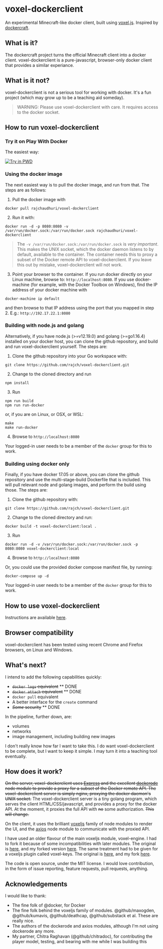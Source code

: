 # voxel-dockerclient
An experimental Minecraft-like docker client, built using [voxel.js](http://voxeljs.com/). Inspired by [dockercraft](https://github.com/docker/dockercraft).

## What is it?
The dockercraft project turns the official Minecraft client into a docker client. voxel-dockerclient is a pure-javascript, browser-only docker client that provides a similar experiance.

## What is it not?
voxel-dockerclient is not a serious tool for working with docker. It's a fun project (which may grow up to be a teaching aid someday).

> WARNING: Please use voxel-dockerclient with care.
> It requires access to the docker socket. 

## How to run voxel-dockerclient
### Try it on Play With Docker
The easiest way:

[![Try in PWD](https://raw.githubusercontent.com/play-with-docker/stacks/master/assets/images/button.png)](https://labs.play-with-docker.com/?stack=https://raw.githubusercontent.com/rajch/voxel-dockerclient/master/stack.yml)

### Using the docker image
The next easiest way is to pull the docker image, and run from that. The steps are as follows:

1. Pull the docker image with

  ```
  docker pull rajchaudhuri/voxel-dockerclient
  ```
  
2. Run it with:

  ```
  docker run -d -p 8080:8080 -v /var/run/docker.sock:/var/run/docker.sock rajchaudhuri/voxel-dockerclient
  ```

  > The  `-v /var/run/docker.sock:/var/run/docker.sock` is *very important*. 
  > This makes the UNIX socket, which the docker daemon listens to by default, available to the container.
  > The container needs this to proxy a subset of the Docker remote API to voxel-dockerclient.
  > If you leave this out by mistake, voxel-dockerclient will not work.

3. Point your browser to the container. If you run docker directly on your Linux machine, browse to: `http://localhost:8080`.
  If you use docker-machine (for example, with the Docker Toolbox on Windows), find the IP address of your docker machine with
  
  ```
  docker-machine ip default
  ```
  and then browse to that IP address using the port that you mapped in step 2. E.g.: `http://192.17.22.1:8080`

### Building with node.js and golang
Alternatively, if you have node.js (>=v12.19.0) and golang (>=go1.16.4) installed on your docker host, you can clone the github repository, and build and run voxel-dockerclient yourself. The steps are:

1. Clone the github repository into your Go workspace with:

  ```
  git clone https://github.com/rajch/voxel-dockerclient.git
  ```
2. Change to the cloned directory and run

  ```
  npm install
  ```
3. Run

  ```
  npm run build
  npm run run-docker
  ```
  or, if you are on Linux, or OSX, or WSL:
  ```
  make
  make run-docker
  ```
4. Browse to `http://localhost:8080`

Your logged-in user needs to be a member of the `docker` group for this to work.

### Building using docker only
Finally, if you have docker 17.05 or above, you can clone the github repository and use the multi-stage-build Dockerfile 
that is included. This will pull relevant node and golang images, and perform the build using those. The steps are:

1. Clone the github repository with:

```
git clone https://github.com/rajch/voxel-dockerclient.git
```
2. Change to the cloned directory and run:
```
docker build -t voxel-dockerclient:local .
```
3. Run
```
docker run -d -v /var/run/docker.sock:/var/run/docker.sock -p 8080:8080 voxel-dockerclient:local
```
4. Browse to `http://localhost:8080`

Or, you could use the provided docker compose manifest file, by running:

```
docker-compose up -d
```

Your logged-in user needs to be a member of the `docker` group for this to work.

## How to use voxel-dockerclient
Instructions are available [here](https://rajch.github.io/voxel-dockerclient/).

## Browser compatibility
voxel-dockerclient has been tested using recent Chrome and Firefox browsers, on Linux and Windows.

## What's next?
I intend to add the following capabilities quickly:
* ~~`docker logs` equivalent~~ ** DONE
* ~~`docker attach` equivalent~~ ** DONE
* `docker pull` equivalent
* A better interface for the `create` command
* ~~*Some* security~~ ** DONE

In the pipeline, further down, are:
* volumes
* networks
* image management, including building new images

I don't really know how far I want to take this. I do want voxel-dockerclient to be complete, but I want to keep it simple. I may turn it into a teaching tool eventually.

## How does it work?
~~On the server, voxel-dockerclient uses [Express](http://expressjs.com/) and the excellent [dockerode](https://github.com/apocas/dockerode) node module to provide a proxy for a subset of the Docker remote API.
The voxel-dockerclient server is simply nginx, proxying the docker daemon's UNIX socket.~~
The voxel-dockerclient server is a tiny golang program, which serves the client HTML/CSS/javascript, and provides a proxy for the docker API. At the moment, it proxies the full API with ~~no~~ some authorization. ~~This will change.~~

On the client, it uses the brilliant [voxeljs](http://voxeljs.com/) family of node modules to render the UI, and the [axios](https://github.com/mzabriskie/axios) node module to communicate with the proxied API.

I have used an older flavour of the main voxeljs module, voxel-engine. I had to fork it because of some incompatibilities with later modules. The original is [here](https://github.com/maxogden/voxel-engine), and my forked version [here](https://github.com/rajch/voxel-engine).
The same treatment had to be given for a voxeljs plugin called voxel-keys. The original is [here](https://github.com/voxel/voxel-keys), and my fork [here](https://github.com/rajch/voxel-keys).

The code is open source, under the MIT license. I would love contribution, in the form of issue reporting, feature requests, pull requests, anything. 

## Acknowledgements
I would like to thank:
* The fine folk of @docker, for Docker
* The fine folk behind the voxeljs family of modules. @github/maxogden, @github/kumavis, @github/deathcap, @github/substack et al. These are really nice.
* The authors of the dockerode and axios modules, although I'm not using dockerode any more.
* My partner, Chitra Raghavan (@github/chitradoc), for contributing the player model, testing, and bearing with me while I was building this

